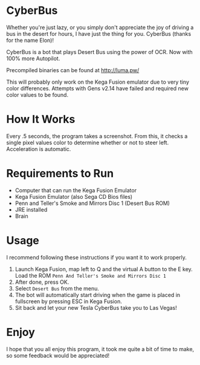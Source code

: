 # CyberBus
Whether you're just lazy, or you simply don't appreciate the joy of driving a bus in the desert for hours, I have just the thing for you. CyberBus (thanks for the name Elon)!

CyberBus is a bot that plays Desert Bus using the power of OCR. Now with 100% more Autopilot.

Precompiled binaries can be found at http://luma.pw/

This will probably only work on the Kega Fusion emulator due to very tiny color differences. Attempts with Gens v2.14 have failed and required new color values to be found.

# How It Works
Every .5 seconds, the program takes a screenshot. From this, it checks a single pixel values color to determine whether or not to steer left. Acceleration is automatic.

# Requirements to Run
- Computer that can run the Kega Fusion Emulator
- Kega Fusion Emulator (also Sega CD Bios files)
- Penn and Teller's Smoke and Mirrors Disc 1 (Desert Bus ROM)
- JRE installed
- Brain

# Usage
I recommend following these instructions if you want it to work properly.

1. Launch Kega Fusion, map left to Q and the virtual A button to the E key. Load the ROM ```Penn And Teller's Smoke and Mirrors Disc 1```
2. After done, press OK.
3. Select ```Desert Bus``` from the menu.
4. The bot will automatically start driving when the game is placed in fullscreen by pressing ESC in Kega Fusion.
5. Sit back and let your new Tesla CyberBus take you to Las Vegas!
 
# Enjoy
I hope that you all enjoy this program, it took me quite a bit of time to make, so some feedback would be appreciated!
